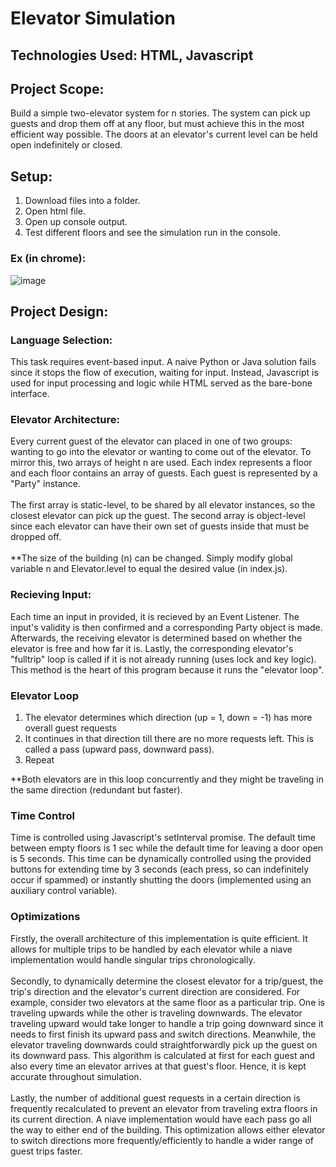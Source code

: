 # Elevator Simulation

## Technologies Used: HTML, Javascript

## Project Scope:

Build a simple two-elevator system for n stories. The system can pick up guests and drop them off at any floor, but must achieve this in the most efficient way possible. The doors at an elevator's current level can be held open indefinitely or closed.


## Setup:
1. Download files into a folder.
2. Open html file.
3. Open up console output.
4. Test different floors and see the simulation run in the console.

### Ex (in chrome):
![image](https://user-images.githubusercontent.com/56245127/170414348-fb74f5fa-20c5-4798-8a10-936ba742f596.png)



## Project Design:

### Language Selection:
This task requires event-based input. A naive Python or Java solution fails since it stops the flow of execution, waiting for input. Instead, Javascript is used for input processing and logic while HTML served as the bare-bone interface.

### Elevator Architecture:
Every current guest of the elevator can placed in one of two groups: wanting to go into the elevator or wanting to come out of the elevator. To mirror this, two arrays of height n are used. Each index represents a floor and each floor contains an array of guests. Each guest is represented by a "Party" instance. 
<br>
<br>
The first array is static-level, to be shared by all elevator instances, so the closest elevator can pick up the guest. The second array is object-level since each elevator can have their own set of guests inside that must be dropped off.
<br>
<br>
**The size of the building (n) can be changed. Simply modify global variable n and Elevator.level to equal the desired value (in index.js). 

### Recieving Input:
Each time an input in provided, it is recieved by an Event Listener. The input's validity is then confirmed and a corresponding Party object is made. Afterwards, the receiving elevator is determined based on whether the elevator is free and how far it is. Lastly, the corresponding elevator's "fulltrip" loop is called if it is not already running (uses lock and key logic). This method is the heart of this program because it runs the "elevator loop".


### Elevator Loop
1. The elevator determines which direction (up = 1, down = -1) has more overall guest requests
2. It continues in that direction till there are no more requests left. This is called a pass (upward pass, downward pass).
3. Repeat

**Both elevators are in this loop concurrently and they might be traveling in the same direction (redundant but faster).  


### Time Control
Time is controlled using Javascript's setInterval promise. The default time between empty floors is 1 sec while the default time for leaving a door open is 5 seconds.
This time can be dynamically controlled using the provided buttons for extending time by 3 seconds (each press, so can indefinitely occur if spammed) or instantly shutting the doors (implemented using an auxiliary control variable).


### Optimizations
Firstly, the overall architecture of this implementation is quite efficient. It allows for multiple trips to be handled by each elevator while a niave implementation would handle singular trips chronologically.
<br>
<br>
Secondly, to dynamically determine the closest elevator for a trip/guest, the trip's direction and the elevator's current direction are considered. For example, consider two elevators at the same floor as a particular trip. One is traveling upwards while the other is traveling downwards. The elevator traveling upward would take longer to handle a trip going downward since it needs to first finish its upward pass and switch directions. Meanwhile, the elevator traveling downwards could straightforwardly pick up the guest on its downward pass. This algorithm is calculated at first for each guest and also every time an elevator arrives at that guest's floor. Hence, it is kept accurate throughout simulation.
<br>
<br>
Lastly, the number of additional guest requests in a certain direction is frequently recalculated to prevent an elevator from traveling extra floors in its current direction. A niave implementation would have each pass go all the way to either end of the building. This optimization allows either elevator to switch directions more frequently/efficiently to handle a wider range of guest trips faster.






